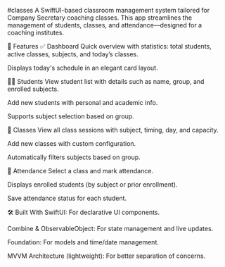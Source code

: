 #classes
A SwiftUI-based classroom management system tailored for Company Secretary coaching classes. This app streamlines the management of students, classes, and attendance—designed for a coaching institutes.

🚀 Features
✅ Dashboard
Quick overview with statistics: total students, active classes, subjects, and today’s classes.

Displays today's schedule in an elegant card layout.

👩‍🎓 Students
View student list with details such as name, group, and enrolled subjects.

Add new students with personal and academic info.

Supports subject selection based on group.

📘 Classes
View all class sessions with subject, timing, day, and capacity.

Add new classes with custom configuration.

Automatically filters subjects based on group.

📝 Attendance
Select a class and mark attendance.

Displays enrolled students (by subject or prior enrollment).

Save attendance status for each student.

🛠️ Built With
SwiftUI: For declarative UI components.

Combine & ObservableObject: For state management and live updates.

Foundation: For models and time/date management.

MVVM Architecture (lightweight): For better separation of concerns.
